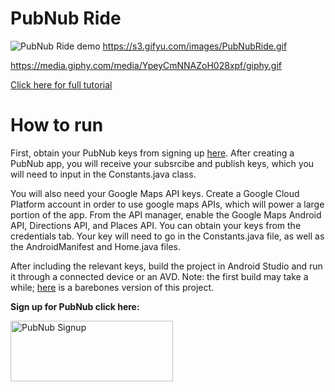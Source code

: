 # PubNub Ride


![PubNub Ride demo](https://s3.gifyu.com/images/PubNubRide.gif)
https://s3.gifyu.com/images/PubNubRide.gif

https://media.giphy.com/media/YpeyCmNNAZoH028xpf/giphy.gif

[Click here for full tutorial]()


# How to run

First, obtain your PubNub keys from signing up <a href="https://dashboard.pubnub.com/signup?devrel_gh=PubNubRide">here</a>. After creating a PubNub app, you will receive your subsrcibe and publish keys, which you will need to input in the Constants.java class. 

You will also need your Google Maps API keys. Create a Google Cloud Platform account in order to use google maps APIs, which will power a large portion of the app. From the API manager, enable the Google Maps Android API, Directions API, and Places API. You can obtain your keys from the credentials tab. Your key will need to go in the Constants.java file, as well as the AndroidManifest and Home.java files. 


After including the relevant keys, build the project in Android Studio and run it through a connected device or an AVD. Note: the first build may take a while; <a href="https://github.com/lovdeep7/SelfDrivingApp">here</a> is a barebones version of this project. 


**Sign up for PubNub click here:**

<a href="https://dashboard.pubnub.com/signup?devrel_gh=PubNubRide">
    <img alt="PubNub Signup" src="https://i.imgur.com/og5DDjf.png" width=260 height=97/>
</a>

